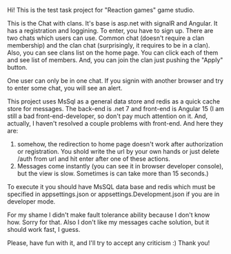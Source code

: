Hi!
This is the test task project for "Reaction games" game studio.

This is the Chat with clans. It's base is asp.net with signalR and Angular.
It has a registration and loggining. To enter, you have to sign up. 
There are two chats which users can use. Common chat (doesn't require a clan membership) and the clan chat (surprisingly, it requires to be in a clan).
Also, you can see clans list on the home page. You can click each of them and see list of members.
And, you can join the clan just pushing the "Apply" button.

One user can only be in one chat. If you signin with another browser and try to enter some chat, you will see an alert.

This project uses MsSql as a general data store and redis as a quick cache store for messages.
The back-end is .net 7 and front-end is Angular 15 (I am still a bad front-end-developer, so don't pay much attention on it. 
And, actually, I haven't resolved a couple problems with front-end. And here they are: 
1. somehow, the redirection to home page doesn't work after authorization or registration. You shold write the url by your own hands or just delete 
   /auth from url and hit enter after one of these actions.
2. Messages come instantly (you can see it in browser developer console), but the view is slow. Sometimes is can take more than 15 seconds.)

To execute it you should have MsSQL data base and redis which must be specified in appsettings.json or appsettings.Development.json if you are in developer mode.

For my shame I didn't make fault tolerance ability because I don't know how. Sorry for that.
Also I don't like my messages cache solution, but it should work fast, I guess.

Please, have fun with it, and I'll try to accept any criticism :)
Thank you!
